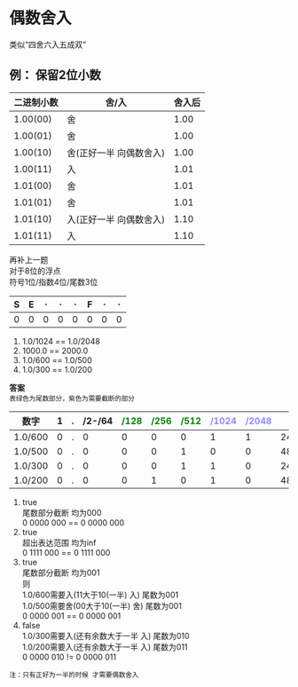 <style>
.f {
color: green;
}
.cut {
color: #8f8cff;
}
</style>
# 偶数舍入

类似“四舍六入五成双”

## 例： 保留2位小数

|二进制小数|舍/入|舍入后|
|-|-|-|
|1.00(00)|舍|1.00|
|1.00(01)|舍|1.00|
|1.00(10)|舍(正好一半 向偶数舍入)|1.00|
|1.00(11)|入|1.01|
|1.01(00)|舍|1.01|
|1.01(01)|舍|1.01|
|1.01(10)|入(正好一半 向偶数舍入)|1.10|
|1.01(11)|入|1.10|

再补上一题  
对于8位的浮点  
符号1位/指数4位/尾数3位

|S|E|·|·|·|F|·|·|
|-|-|-|-|-|-|-|-|
|0|0|0|0|0|0|0|0|

1. 1.0/1024 == 1.0/2048
1. 1000.0 == 2000.0
1. 1.0/600 == 1.0/500
1. 1.0/300 == 1.0/200

**答案**  
`表绿色为尾数部分，紫色为需要截断的部分`

|数字|1|.|/2-/64|<span class="f">/128</span>|<span class="f">/256</span>|<span class="f">/512</span>|<span class="cut">/1024</span>|<span class="cut">/2048</span>|余数|
|-|-|-|-|-|-|-|-|-|-|
|1.0/600|0|.|0|0|0|0|1|1|248/600|
|1.0/500|0|.|0|0|0|1|0|0|48/500|
|1.0/300|0|.|0|0|0|1|1|0|248/300|
|1.0/200|0|.|0|0|1|0|1|0|48/200|

1. true  
尾数部分截断 均为000  
0 0000 000 == 0 0000 000
1. true  
超出表达范围 均为inf  
0 1111 000 == 0 1111 000
1. true  
尾数部分截断 均为001  
则  
1.0/600需要入(11大于10(一半) 入) 尾数为001  
1.0/500需要舍(00大于10(一半) 舍) 尾数为001  
0 0000 001 == 0 0000 001
1. false  
1.0/300需要入(还有余数大于一半 入) 尾数为010  
1.0/200需要入(还有余数大于一半 入) 尾数为011  
0 0000 010 != 0 0000 011

``` text
注：只有正好为一半的时候 才需要偶数舍入
```
